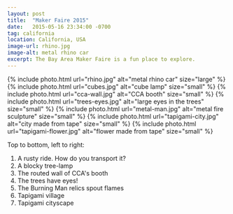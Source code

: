```yaml
---
layout: post
title:  "Maker Faire 2015"
date:   2015-05-16 23:34:00 -0700
tag: california
location: California, USA
image-url: rhino.jpg
image-alt: metal rhino car
excerpt: The Bay Area Maker Faire is a fun place to explore.
---
```

<div class='img-gallery'>
{% include photo.html url="rhino.jpg" alt="metal rhino car" size="large" %}
{% include photo.html url="cubes.jpg" alt="cube lamp" size="small" %}
{% include photo.html url="cca-wall.jpg" alt="CCA booth" size="small" %}
{% include photo.html url="trees-eyes.jpg" alt="large eyes in the trees" size="small" %}
{% include photo.html url="metal-man.jpg" alt="metal fire sculpture" size="small" %}
{% include photo.html url="tapigami-city.jpg" alt="city made from tape" size="small" %}
{% include photo.html url="tapigami-flower.jpg" alt="flower made from tape" size="small" %}
</div>

Top to bottom, left to right:

1. A rusty ride. How do you transport it?
2. A blocky tree-lamp
3. The routed wall of CCA's booth
4. The trees have eyes!
5. The Burning Man relics spout flames
6. Tapigami village
7. Tapigami cityscape
